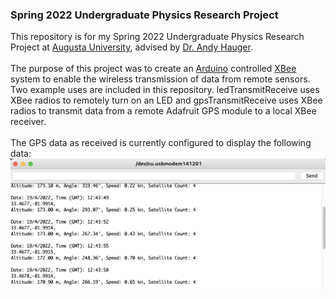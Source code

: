 ### Spring 2022 Undergraduate Physics Research Project </br>
This repository is for my Spring 2022 Undergraduate Physics Research Project at [Augusta University](https://www.augusta.edu/scimath/chemistryandphysics/index.php), advised by [Dr. Andy Hauger](https://www.augusta.edu/scimath/chemistryandphysics/andyhauger.php). </br></br>
The purpose of this project was to create an [Arduino](https://www.arduino.cc) controlled [XBee](https://www.digi.com/xbee) system to enable the wireless transmission of data from remote sensors. Two example uses are included in this repository. ledTransmitReceive uses XBee radios to remotely turn on an LED and gpsTransmitReceive uses XBee radios to  transmit data from a remote Adafruit GPS module to a local XBee receiver.</br></br>
The GPS data as received is currently configured to display the following data:
![Sample Output](https://github.com/dean-meyer/Spring2022_XBee_Project/blob/main/images/Sample%20Output.png 'Sample Output')
